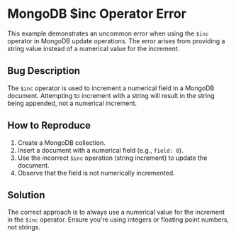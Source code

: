 # MongoDB $inc Operator Error
This example demonstrates an uncommon error when using the `$inc` operator in MongoDB update operations. The error arises from providing a string value instead of a numerical value for the increment.

## Bug Description
The `$inc` operator is used to increment a numerical field in a MongoDB document.  Attempting to increment with a string will result in the string being appended, not a numerical increment.

## How to Reproduce
1. Create a MongoDB collection.
2. Insert a document with a numerical field (e.g., `field: 0`).
3. Use the incorrect `$inc` operation (string increment) to update the document.
4. Observe that the field is not numerically incremented.

## Solution
The correct approach is to always use a numerical value for the increment in the `$inc` operator. Ensure you're using integers or floating point numbers, not strings.